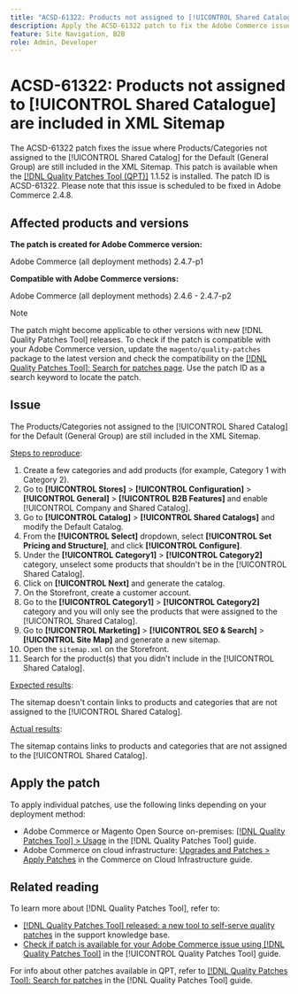 ```yaml
---
title: "ACSD-61322: Products not assigned to [!UICONTROL Shared Catalogue] are included in XML Sitemap"
description: Apply the ACSD-61322 patch to fix the Adobe Commerce issue where products/categories not assigned to the [!UICONTROL Shared Catalog] for the Default (General) group are still included in the XML Sitemap.
feature: Site Navigation, B2B
role: Admin, Developer
---
```

# ACSD-61322: Products not assigned to [!UICONTROL Shared Catalogue] are included in XML Sitemap

The ACSD-61322 patch fixes the issue where Products/Categories not assigned to the [!UICONTROL Shared Catalog] for the Default (General Group) are still included in the XML Sitemap. This patch is available when the [[!DNL Quality Patches Tool (QPT)]](https://experienceleague.adobe.com/en/docs/commerce-knowledge-base/kb/announcements/commerce-announcements/magento-quality-patches-released-new-tool-to-self-serve-quality-patches) 1.1.52 is installed. The patch ID is ACSD-61322. Please note that this issue is scheduled to be fixed in Adobe Commerce 2.4.8.

## Affected products and versions

**The patch is created for Adobe Commerce version:**

Adobe Commerce (all deployment methods) 2.4.7-p1

**Compatible with Adobe Commerce versions:**

Adobe Commerce (all deployment methods) 2.4.6 - 2.4.7-p2

>[!NOTE]
>
>The patch might become applicable to other versions with new [!DNL Quality Patches Tool] releases. To check if the patch is compatible with your Adobe Commerce version, update the `magento/quality-patches` package to the latest version and check the compatibility on the [[!DNL Quality Patches Tool]: Search for patches page](https://experienceleague.adobe.com/tools/commerce-quality-patches/index.html). Use the patch ID as a search keyword to locate the patch.

## Issue

The Products/Categories not assigned to the [!UICONTROL Shared Catalog] for the Default (General Group) are still included in the XML Sitemap.

<u>Steps to reproduce</u>:

1. Create a few categories and add products (for example, Category 1 with Category 2).
1. Go to **[!UICONTROL Stores]** > **[!UICONTROL Configuration]** > **[!UICONTROL General]** > **[!UICONTROL B2B Features]** and enable [!UICONTROL Company and Shared Catalog].
1. Go to **[!UICONTROL Catalog]** > **[!UICONTROL Shared Catalogs]** and modify the Default Catalog.
1. From the **[!UICONTROL Select]** dropdown, select **[!UICONTROL Set Pricing and Structure]**, and click **[!UICONTROL Configure]**.
1. Under the **[!UICONTROL Category1]** > **[!UICONTROL Category2]** category, unselect some products that shouldn't be in the [!UICONTROL Shared Catalog].
1. Click on **[!UICONTROL Next]** and generate the catalog.
1. On the Storefront, create a customer account.
1. Go to the **[!UICONTROL Category1]** > **[!UICONTROL Category2]** category and you will only see the products that were assigned to the [!UICONTROL Shared Catalog].
1. Go to **[!UICONTROL Marketing]** > **[!UICONTROL SEO & Search]** > **[!UICONTROL Site Map]** and generate a new sitemap.
1. Open the `sitemap.xml` on the Storefront.
1. Search for the product(s) that you didn't include in the [!UICONTROL Shared Catalog].

<u>Expected results</u>:

The sitemap doesn't contain links to products and categories that are not assigned to the [!UICONTROL Shared Catalog].

<u>Actual results</u>:

The sitemap contains links to products and categories that are not assigned to the [!UICONTROL Shared Catalog].

## Apply the patch

To apply individual patches, use the following links depending on your deployment method:

* Adobe Commerce or Magento Open Source on-premises: [[!DNL Quality Patches Tool] > Usage](/help/tools/quality-patches-tool/usage.md) in the [!DNL Quality Patches Tool] guide.
* Adobe Commerce on cloud infrastructure: [Upgrades and Patches > Apply Patches](https://experienceleague.adobe.com/docs/commerce-cloud-service/user-guide/develop/upgrade/apply-patches.html) in the Commerce on Cloud Infrastructure guide.

## Related reading

To learn more about [!DNL Quality Patches Tool], refer to:

* [[!DNL Quality Patches Tool] released: a new tool to self-serve quality patches](https://experienceleague.adobe.com/en/docs/commerce-knowledge-base/kb/announcements/commerce-announcements/magento-quality-patches-released-new-tool-to-self-serve-quality-patches) in the support knowledge base.
* [Check if patch is available for your Adobe Commerce issue using [!DNL Quality Patches Tool]](/help/tools/quality-patches-tool/patches-available-in-qpt/check-patch-for-magento-issue-with-magento-quality-patches.md) in the [!UICONTROL Quality Patches Tool] guide.


For info about other patches available in QPT, refer to [[!DNL Quality Patches Tool]: Search for patches](https://experienceleague.adobe.com/tools/commerce-quality-patches/index.html) in the [!DNL Quality Patches Tool] guide.
